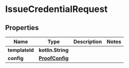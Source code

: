 
# IssueCredentialRequest

## Properties
Name | Type | Description | Notes
------------ | ------------- | ------------- | -------------
**templateId** | **kotlin.String** |  | 
**config** | [**ProofConfig**](ProofConfig.md) |  | 



